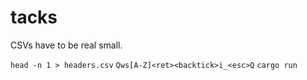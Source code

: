 # tacks

CSVs have to be real small.

`head -n 1 > headers.csv`
`Qws[A-Z]<ret><backtick>i_<esc>Q`
`cargo run`
